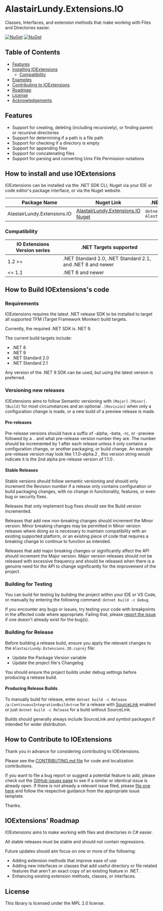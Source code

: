 # AlastairLundy.Extensions.IO
 Classes, Interfaces, and extension methods that make working with Files and Directories easier. 

[![NuGet](https://img.shields.io/nuget/v/AlastairLundy.Extensions.IO.svg)](https://www.nuget.org/packages/AlastairLundy.Extensions.IO/)
[![NuGet](https://img.shields.io/nuget/dt/AlastairLundy.Extensions.IO.svg)](https://www.nuget.org/packages/AlastairLundy.Extensions.IO/)

## Table of Contents
* [Features](#features)
* [Installing IOExtensions](#how-to-install-and-use-ioextensions)
    * [Compatibility](#compatibility)
* [Examples](#examples)
* [Contributing to IOExtensions](#how-to-contribute-to-IOExtensions)
* [Roadmap](#ioextensions-roadmap)
* [License](#license)
* [Acknowledgements](#acknowledgements)

## Features
* Support for creating, deleting (including recursively), or finding parent or recursive directories
* Support for determining if a path is a file path
* Support for checking if a directory is empty
* Support for appending files
* Support for concatenating files
* Support for parsing and converting Unix File Permission notations

## How to install and use IOExtensions
IOExtensions can be installed via the .NET SDK CLI, Nuget via your IDE or code editor's package interface, or via the Nuget website.

| Package Name                | Nuget Link                                                                                  | .NET SDK CLI command                               |
|-----------------------------|---------------------------------------------------------------------------------------------|----------------------------------------------------|
| AlastairLundy.Extensions.IO | [AlastairLundy.Extensions.IO Nuget](https://nuget.org/packages/AlastairLundy.Extensions.IO) | ``dotnet add package AlastairLundy.Extensions.IO`` |


### Compatibility

| IO Extensions Version series | .NET Targets supported                                     | 
|------------------------------|------------------------------------------------------------|
| 1.2 >=                       | .NET Standard 2.0, .NET Standard 2.1, and .NET 8 and newer |
| <= 1.1                       | .NET 8 and newer                                           |

## How to Build IOExtensions's code

### Requirements
IOExtensions requires the latest .NET release SDK to be installed to target all supported TFM (Target Framework Moniker) build targets.

Currently, the required .NET SDK is .NET 9.

The current build targets include:
* .NET 8
* .NET 9
* .NET Standard 2.0
* .NET Standard 2.1

Any version of the .NET 9 SDK can be used, but using the latest version is preferred.

### Versioning new releases
IOExtensions aims to follow Semantic versioning with ```[Major].[Minor].[Build]``` for most circumstances and an optional ``.[Revision]`` when only a configuration change is made, or a new build of a preview release is made.

#### Pre-releases
Pre-release versions should have a suffix of -alpha, -beta, -rc, or -preview followed by a ``.`` and what pre-release version number they are. The number should be incremented by 1 after each release unless it only contains a configuration change, or another packaging, or build change. An example pre-release version may look like 1.1.0-alpha.2 , this version string would indicate it is the 2nd alpha pre-release version of 1.1.0 .

#### Stable Releases
Stable versions should follow semantic versioning and should only increment the Revision number if a release only contains configuration or build packaging changes, with no change in functionality, features, or even bug or security fixes.

Releases that only implement bug fixes should see the Build version incremented.

Releases that add new non-breaking changes should increment the Minor version. Minor breaking changes may be permitted in Minor version releases where doing so is necessary to maintain compatibility with an existing supported platform, or an existing piece of code that requires a breaking change to continue to function as intended.

Releases that add major breaking changes or significantly affect the API should increment the Major version. Major version releases should not be released with excessive frequency and should be released when there is a genuine need for the API to change significantly for the improvement of the project.


### Building for Testing
You can build for testing by building the project within your IDE or VS Code, or manually by entering the following command: ``dotnet build -c Debug``.

If you encounter any bugs or issues, try testing your code with breakpoints in the affected code where appropriate. Failing that, please [report the issue](https://github.com/alastairlundy/IOExtensions/issues/new/) if one doesn't already exist for the bug(s).

### Building for Release
Before building a release build, ensure you apply the relevant changes to the ``AlastairLundy.Extensions.IO.csproj`` file:
* Update the Package Version variable
* Update the project file's Changelog

You should ensure the project builds under debug settings before producing a release build.

#### Producing Release Builds
To manually build for release, enter ``dotnet build -c Release /p:ContinuousIntegrationBuild=true`` for a release with [SourceLink](https://github.com/dotnet/sourcelink) enabled or just ``dotnet build -c Release`` for a build without SourceLink.

Builds should generally always include SourceLink and symbol packages if intended for wider distribution.

## How to Contribute to IOExtensions
Thank you in advance for considering contributing to IOExtensions.

Please see the [CONTRIBUTING.md file](https://github.com/alastairlundy/Extensions.IO/blob/main/CONTRIBUTING.md) for code and localization contributions.

If you want to file a bug report or suggest a potential feature to add, please check out the [GitHub issues page](https://github.com/alastairlundy/Extensions.IO/issues/) to see if a similar or identical issue is already open.
If there is not already a relevant issue filed, please [file one here](https://github.com/alastairlundy/Extensions.IO/issues/new) and follow the respective guidance from the appropriate issue template.

Thanks.

## IOExtensions' Roadmap
IOExtensions aims to make working with files and directories in C# easier.

All stable releases must be stable and should not contain regressions.

Future updates should aim focus on one or more of the following:
* Adding extension methods that improve ease of use
* Adding new interfaces or classes that add useful directory or file related features that aren't an exact copy of an existing feature in .NET .
* Enhancing existing extension methods, classes, or interfaces.

## License

This library is licensed under the MPL 2.0 license.